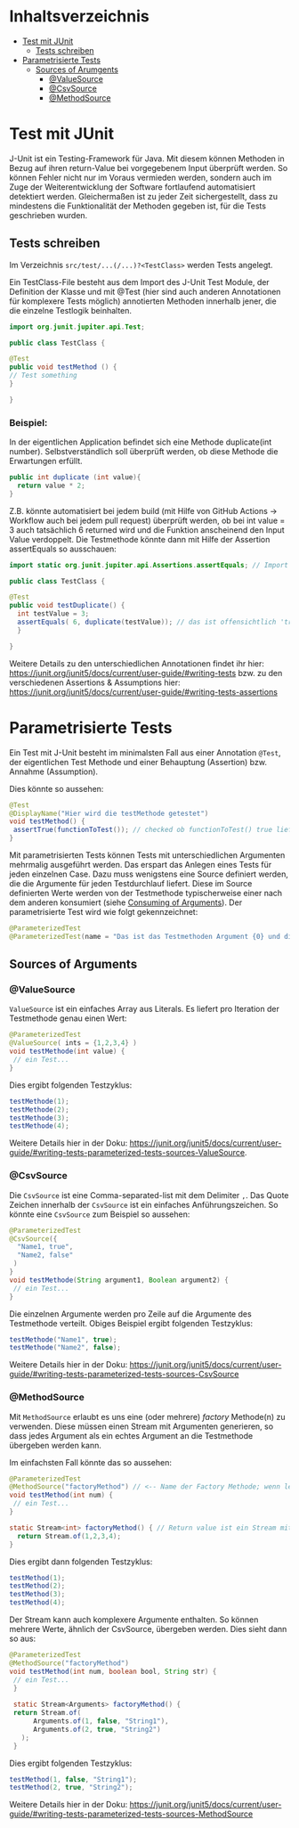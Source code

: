 # Inhaltsverzeichnis
- [Test mit JUnit](#Test-mit-JUnit)
    - [Tests schreiben](#Tests-schreiben)
- [Parametrisierte Tests](#Parametrisierte-Tests)
    - [Sources of Arumgents](#Sources-of-Arguments)
        - [@ValueSource](#@ValueSource)
        - [@CsvSource](#@CsvSource)
        - [@MethodSource](#@MethodSource)

# Test mit JUnit
J-Unit ist ein Testing-Framework für Java. Mit diesem können Methoden in Bezug auf ihren return-Value bei vorgegebenem Input überprüft werden.
So können Fehler nicht nur im Voraus vermieden werden, sondern auch im Zuge der Weiterentwicklung der Software fortlaufend automatisiert detektiert werden.
Gleichermaßen ist zu jeder Zeit sichergestellt, dass zu mindestens die Funktionalität der Methoden gegeben ist, für die Tests geschrieben wurden.

## Tests schreiben
Im Verzeichnis `src/test/...(/...)?<TestClass>` werden Tests angelegt.

Ein TestClass-File besteht aus dem Import des J-Unit Test Module, der Definition der Klasse und mit @Test (hier sind auch anderen Annotationen für komplexere Tests möglich) annotierten Methoden innerhalb jener, die die einzelne Testlogik beinhalten.
```Java
import org.junit.jupiter.api.Test;

public class TestClass {

@Test
public void testMethod () {
// Test something
}

}
```

### Beispiel:
In der eigentlichen Application befindet sich eine Methode duplicate(int number). Selbstverständlich soll überprüft werden, ob diese Methode die Erwartungen erfüllt.

```Java
public int duplicate (int value){
  return value * 2;
}
```
Z.B. könnte automatisiert bei jedem build (mit Hilfe von GitHub Actions -> Workflow auch bei jedem pull request) überprüft werden, ob bei int value = 3 auch tatsächlich 6 returned wird und die Funktion anscheinend den Input Value verdoppelt. Die Testmethode könnte dann mit Hilfe der Assertion assertEquals so ausschauen:

```Java
import static org.junit.jupiter.api.Assertions.assertEquals; // Import des passenden Assertions Modules

public class TestClass {

@Test
public void testDuplicate() {
  int testValue = 3;
  assertEquals( 6, duplicate(testValue)); // das ist offensichtlich 'true'
  }

}
```
Weitere Details zu den unterschiedlichen Annotationen findet ihr hier: https://junit.org/junit5/docs/current/user-guide/#writing-tests bzw. zu den verschiedenen Assertions & Assumptions hier:
https://junit.org/junit5/docs/current/user-guide/#writing-tests-assertions

# Parametrisierte Tests
Ein Test mit J-Unit besteht im minimalsten Fall aus einer Annotation `@Test`, der eigentlichen Test Methode und einer Behauptung (Assertion) bzw. Annahme (Assumption).

Dies könnte so aussehen:
```java
@Test
@DisplayName("Hier wird die testMethode getestet")
void testMethod() {
 assertTrue(functionToTest()); // checked ob functionToTest() true liefert
}
```

Mit parametrisierten Tests können Tests mit unterschiedlichen Argumenten mehrmalig ausgeführt werden. Das erspart das Anlegen eines Tests für jeden einzelnen Case.
Dazu muss wenigstens eine Source definiert werden, die die Argumente für jeden Testdurchlauf liefert. Diese im Source definierten Werte werden von der Testmethode typischerweise einer nach dem anderen
konsumiert (siehe [Consuming of Arguments](https://junit.org/junit5/docs/current/user-guide/#writing-tests-parameterized-tests-consuming-arguments)). Der parametrisierte Test wird
wie folgt gekennzeichnet:

```java
@ParameterizedTest
@ParameterizedTest(name = "Das ist das Testmethoden Argument {0} und dies {1} usw...")
```

## Sources of Arguments
### @ValueSource
`ValueSource` ist ein einfaches Array aus Literals. Es liefert pro Iteration der Testmethode genau einen Wert:

```java
@ParameterizedTest
@ValueSource( ints = {1,2,3,4} )
void testMethode(int value) {
 // ein Test...
}
```

Dies ergibt folgenden Testzyklus:

```java
testMethode(1);
testMethode(2);
testMethode(3);
testMethode(4);
```

Weitere Details hier in der Doku: https://junit.org/junit5/docs/current/user-guide/#writing-tests-parameterized-tests-sources-ValueSource.
### @CsvSource
Die `CsvSource` ist eine Comma-separated-list mit dem Delimiter `,`. Das Quote Zeichen innerhalb der `CsvSource` ist ein einfaches Anführungszeichen. So könnte eine `CsvSource` zum Beispiel
so aussehen:

```java
@ParameterizedTest
@CsvSource({
  "Name1, true",
  "Name2, false"
 )
}
void testMethode(String argument1, Boolean argument2) {
 // ein Test...
}
```

Die einzelnen Argumente werden pro Zeile auf die Argumente des Testmethode verteilt. Obiges Beispiel ergibt folgenden Testzyklus:

```java
testMethode("Name1", true);
testMethode("Name2", false);
```

Weitere Details hier in der Doku: https://junit.org/junit5/docs/current/user-guide/#writing-tests-parameterized-tests-sources-CsvSource
### @MethodSource
Mit `MethodSource` erlaubt es uns eine (oder mehrere) _factory_ Methode(n) zu verwenden. Diese müssen einen Stream mit Argumenten generieren, so dass jedes Argument als
ein echtes Argument an die Testmethode übergeben werden kann.

Im einfachsten Fall könnte das so aussehen:

```java
@ParameterizedTest
@MethodSource("factoryMethod") // <-- Name der Factory Methode; wenn leer, dann wird nach einer gleichnamigen gesucht
void testMethod(int num) {
 // ein Test...
}

static Stream<int> factoryMethod() { // Return value ist ein Stream mit Integern
  return Stream.of(1,2,3,4);
}
```

Dies ergibt dann folgenden Testzyklus:

```java
testMethod(1);
testMethod(2);
testMethod(3);
testMethod(4);
```

Der Stream kann auch komplexere Argumente enthalten. So können mehrere Werte, ähnlich der CsvSource, übergeben werden. Dies sieht dann so aus:

```java
@ParameterizedTest
@MethodSource("factoryMethod")
void testMethod(int num, boolean bool, String str) {
 // ein Test...
 }
 
 static Stream<Arguments> factoryMethod() {
 return Stream.of(
      Arguments.of(1, false, "String1"),
      Arguments.of(2, true, "String2")
   );
 }
 ```

Dies ergibt folgenden Testzyklus:

```java
testMethod(1, false, "String1");
testMethod(2, true, "String2");
```

Weitere Details hier in der Doku: https://junit.org/junit5/docs/current/user-guide/#writing-tests-parameterized-tests-sources-MethodSource
